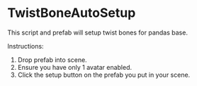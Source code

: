 # TwistBoneAutoSetup

This script and prefab will setup twist bones for pandas base.

Instructions:
1. Drop prefab into scene.
2. Ensure you have only 1 avatar enabled.
3. Click the setup button on the prefab you put in your scene.
